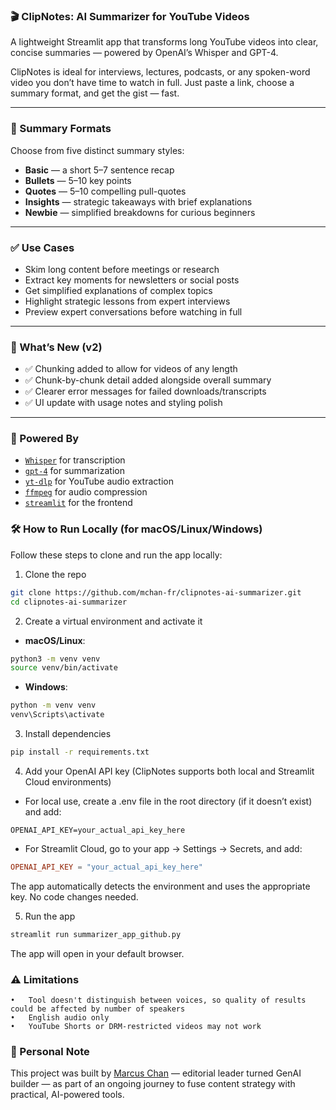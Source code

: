 ### 🎬 ClipNotes: AI Summarizer for YouTube Videos

A lightweight Streamlit app that transforms long YouTube videos into clear, concise summaries — powered by OpenAI’s Whisper and GPT-4.

ClipNotes is ideal for interviews, lectures, podcasts, or any spoken-word video you don’t have time to watch in full. Just paste a link, choose a summary format, and get the gist — fast.

---

### 📝 Summary Formats

Choose from five distinct summary styles:

- **Basic** — a short 5–7 sentence recap  
- **Bullets** — 5–10 key points  
- **Quotes** — 5–10 compelling pull-quotes  
- **Insights** — strategic takeaways with brief explanations  
- **Newbie** — simplified breakdowns for curious beginners

---

### ✅ Use Cases

- Skim long content before meetings or research  
- Extract key moments for newsletters or social posts  
- Get simplified explanations of complex topics  
- Highlight strategic lessons from expert interviews
- Preview expert conversations before watching in full

---

### 🚀 What’s New (v2)

- ✅ Chunking added to allow for videos of any length  
- ✅ Chunk-by-chunk detail added alongside overall summary  
- ✅ Clearer error messages for failed downloads/transcripts  
- ✅ UI update with usage notes and styling polish  

---

### 🧠 Powered By

- [`Whisper`](https://platform.openai.com/docs/guides/speech-to-text) for transcription  
- [`gpt-4`](https://platform.openai.com/docs/guides/gpt) for summarization  
- [`yt-dlp`](https://github.com/yt-dlp/yt-dlp) for YouTube audio extraction  
- [`ffmpeg`](https://ffmpeg.org/) for audio compression  
- [`streamlit`](https://streamlit.io/) for the frontend

### 🛠️ How to Run Locally (for macOS/Linux/Windows)

Follow these steps to clone and run the app locally:

1. Clone the repo

```bash
git clone https://github.com/mchan-fr/clipnotes-ai-summarizer.git
cd clipnotes-ai-summarizer
```

2. Create a virtual environment and activate it

- **macOS/Linux**:

```bash
python3 -m venv venv
source venv/bin/activate
```

- **Windows**:

```bash
python -m venv venv
venv\Scripts\activate
```

3. Install dependencies

```bash
pip install -r requirements.txt
```

4. Add your OpenAI API key (ClipNotes supports both local and Streamlit Cloud environments)

- For local use, create a .env file in the root directory (if it doesn’t exist) and add:

```env
OPENAI_API_KEY=your_actual_api_key_here
```

- For Streamlit Cloud, go to your app → Settings → Secrets, and add:

```toml
OPENAI_API_KEY = "your_actual_api_key_here"
```

The app automatically detects the environment and uses the appropriate key. No code changes needed.

5. Run the app

```bash
streamlit run summarizer_app_github.py
```

The app will open in your default browser.

### ⚠️ Limitations
	•	Tool doesn't distinguish between voices, so quality of results could be affected by number of speakers
	•	English audio only
	•	YouTube Shorts or DRM-restricted videos may not work

### 👋 Personal Note
This project was built by [Marcus Chan](https://www.linkedin.com/in/marcuslowchan/) — editorial leader turned GenAI builder — as part of an ongoing journey to fuse content strategy with practical, AI-powered tools.